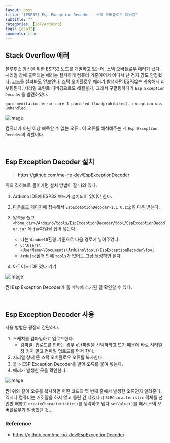 ```yaml
---
layout: post
title: "[ESP32] Esp Exception Decoder - 스택 오버플로우 디버깅"
subtitle: ""
categories: [IoT/Arduino]
tags: [esp32]
comments: true
---
```


## Stack Overflow 에러

블루투스 통신을 위한 ESP32 보드를 개발하고 있는데, 스택 오버플로우 에러가 났다. 시리얼 창에 출력되는 에러는 철저하게 컴퓨터 기준이어서 어디서 난 건지 감도 안잡혔다. 코드를 살펴봐도 안보인다. 스택 오버플로우 에러가 발생하면 ESP32는 계속해서 리부팅된다. 시리얼 프린트 디버깅으로도 해결불가. 그래서 구글링하다가 `Esp Exception Decoder`을 발견하였다.

```
guru meditation error core 1 panic'ed (loadprohibited). exception was unhandled.
```

![image](https://user-images.githubusercontent.com/48276682/112835275-04078400-90d4-11eb-9cbe-4facd881c11c.png)

컴퓨터가 아닌 이상 해독할 수 없는 오류.. 이 오류를 해석해주는 게 `Esp Exception Decoder`의 역할이다.

<br>

## Esp Exception Decoder 설치

> <https://github.com/me-no-dev/EspExceptionDecoder>

위의 깃허브로 들어가면 설치 방법이 잘 나와 있다.

1. Arduino IDE에 ESP32 보드가 설치되어 있어야 한다.
2. [다운로드 페이지](https://github.com/me-no-dev/EspExceptionDecoder/releases/tag/1.1.0)에 접속해서 `EspExceptionDecoder-1.1.0.zip`을 다운 받는다.
3. 압축을 풀고
   `<home_dir>/Arduino/tools/EspExceptionDecoder/tool/EspExceptionDecoder.jar` 에 `jar`파일을 집어 넣는다.

   - 나는 `Window10`환경 기준으로 다음 경로에 넣어주었다.
   - `C:\Users\<UserName>\Documents\Arduino\tools\EspExceptionDecoder\tool`
   - `Arduino`폴더 안에 `tools`가 없어도 그냥 생성하면 된다.

4. 아두이노 IDE 껐다 키기

![image](https://user-images.githubusercontent.com/48276682/112838043-98bfb100-90d7-11eb-9ba2-89df3b9350b2.png)

짠! Esp Exception Decoder가 툴 메뉴에 추가된 걸 확인할 수 있다.

<br>

## Esp Exception Decoder 사용

사용 방법은 굉장히 간단하다.

1. 스케치를 컴파일하고 업로드한다.
   - 컴파일, 업로드를 안하는 경우 `elf`파일을 선택하라고 뜨기 때문에 바로 시리얼 창 키지 말고 컴파일 업로드를 먼저 한다.
2. 시리얼 창에 뜬 스택 오버플로우 오류를 복사한다.
3. 툴 > ESP Exception Decoder를 열어 오류를 붙여 넣는다.
4. 에러가 발생한 곳을 확인한다.

![image](https://user-images.githubusercontent.com/48276682/112836806-066add80-90d6-11eb-80d6-dcca78cca825.png)

짠! 위와 같이 오류를 복사하면 어떤 코드의 몇 번째 줄에서 발생한 오류인지 알려준다. 역시나 컴퓨터는 거짓말을 하지 않고 틀린 건 나였다 :( `BLECharacteristic` 객체를 선언만 해놓고 `createCharacteristic()`를 생략하고 냅다 `setValue()`를 해서 스택 오버플로우가 발생했던 것....

### Reference

- <https://github.com/me-no-dev/EspExceptionDecoder>

